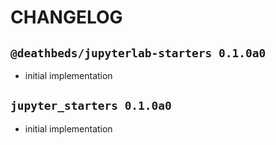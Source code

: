 # CHANGELOG

## `@deathbeds/jupyterlab-starters 0.1.0a0`

- initial implementation

## `jupyter_starters 0.1.0a0`

- initial implementation
